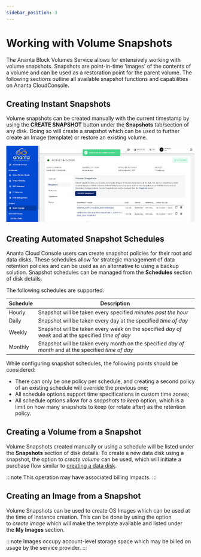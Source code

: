 ```yaml
---
sidebar_position: 3
---
```

# Working with Volume Snapshots

The Ananta Block Volumes Service allows for extensively working with volume snapshots. Snapshots are point-in-time 'images' of the contents of a volume and can be used as a restoration point for the parent volume. The following sections outline all available snapshot functions and capabilities on Ananta CloudConsole.

## Creating Instant Snapshots

Volume snapshots can be created manually with the current timestamp by using the **CREATE SNAPSHOT** button under the **Snapshots** tab/section of any disk. Doing so will create a snapshot which can be used to further create an Image (template) or restore an existing volume.

![Working with Volume Snapshots](img/WorkingwithVolumeSnapshots.png)

## Creating Automated Snapshot Schedules

Ananta Cloud Console users can create snapshot policies for their root and data disks. These schedules allow for strategic management of data retention policies and can be used as an alternative to using a backup solution. Snapshot schedules can be managed from the **Schedules** section of disk details.

The following schedules are supported:

|Schedule|Description|
|---|---|
|Hourly|Snapshot will be taken every specified _minutes past the hour_|
|Daily|Snapshot will be taken every day at the specified _time of day_|
|Weekly|Snapshot will be taken every week on the specified _day of week_ and at the specified _time of day_|
|Monthly|Snapshot will be taken every month on the specified _day of month_ and at the specified _time of day_|

While configuring snapshot schedules, the following points should be considered:

- There can only be one policy per schedule, and creating a second policy of an existing schedule will override the previous one;
- All schedule options support time specifications in custom time zones;
- All schedule options allow for a _snapshots to keep_ option, which is a limit on how many snapshots to keep (or rotate after) as the retention policy.

## Creating a Volume from a Snapshot

Volume Snapshots created manually or using a schedule will be listed under the **Snapshots** section of disk details. To create a new data disk using a snapshot, the option to _create volume_ can be used, which will initiate a purchase flow similar to [creating a data disk](/docs/Storage/BlockVolumes/WorkingwithInstanceVolumes).

:::note
This operation may have associated billing impacts.
:::

## Creating an Image from a Snapshot

Volume Snapshots can be used to create OS Images which can be used at the time of Instance creation. This can be done by using the option to _create image_ which will make the template available and listed under the **My Images** section.

:::note
Images occupy account-level storage space which may be billed on usage by the service provider.
:::

